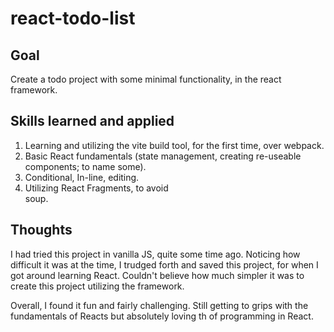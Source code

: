 # react-todo-list

## Goal

Create a todo project with some minimal functionality, in the react framework.

## Skills learned and applied

1. Learning and utilizing the vite build tool, for the first time, over webpack.
2. Basic React fundamentals (state management, creating re-useable components; to name some).
3. Conditional, In-line, editing.
4. Utilizing React Fragments, to avoid <div> soup.

## Thoughts

I had tried this project in vanilla JS, quite some time ago. Noticing how difficult it was at the time,
I trudged forth and saved this project, for when I got around learning React. Couldn't believe how much simpler it was to create this project utilizing the framework.

Overall, I found it fun and fairly challenging. Still getting to grips with the fundamentals of Reacts
but absolutely loving th of programming in React.
